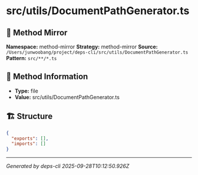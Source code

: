 # src/utils/DocumentPathGenerator.ts

## 🔧 Method Mirror

**Namespace:** method-mirror
**Strategy:** method-mirror
**Source:** `/Users/junwoobang/project/deps-cli/src/utils/DocumentPathGenerator.ts`
**Pattern:** `src/**/*.ts`

## 📝 Method Information

- **Type:** file
- **Value:** src/utils/DocumentPathGenerator.ts

## 🏗️ Structure

```json
{
  "exports": [],
  "imports": []
}
```

---
*Generated by deps-cli 2025-09-28T10:12:50.926Z*

